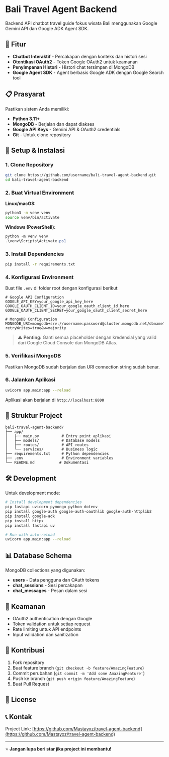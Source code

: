 # Bali Travel Agent Backend

Backend API chatbot travel guide fokus wisata Bali menggunakan Google Gemini API dan Google ADK Agent SDK.

## 🌟 Fitur

- **Chatbot Interaktif** - Percakapan dengan konteks dan histori sesi
- **Otentikasi OAuth2** - Token Google OAuth2 untuk keamanan
- **Penyimpanan Histori** - Histori chat tersimpan di MongoDB
- **Google Agent SDK** - Agent berbasis Google ADK dengan Google Search tool

## 📋 Prasyarat

Pastikan sistem Anda memiliki:

- **Python 3.11+**
- **MongoDB** - Berjalan dan dapat diakses
- **Google API Keys** - Gemini API & OAuth2 credentials
- **Git** - Untuk clone repository

## 🚀 Setup & Instalasi

### 1. Clone Repository

```bash
git clone https://github.com/username/bali-travel-agent-backend.git
cd bali-travel-agent-backend
```

### 2. Buat Virtual Environment

**Linux/macOS:**
```bash
python3 -m venv venv
source venv/bin/activate
```

**Windows (PowerShell):**
```powershell
python -m venv venv
.\venv\Scripts\Activate.ps1
```

### 3. Install Dependencies

```bash
pip install -r requirements.txt
```

### 4. Konfigurasi Environment

Buat file `.env` di folder root dengan konfigurasi berikut:

```env
# Google API Configuration
GOOGLE_API_KEY=your_google_api_key_here
GOOGLE_OAUTH_CLIENT_ID=your_google_oauth_client_id_here
GOOGLE_OAUTH_CLIENT_SECRET=your_google_oauth_client_secret_here

# MongoDB Configuration
MONGODB_URI=mongodb+srv://username:password@cluster.mongodb.net/dbname?retryWrites=true&w=majority
```

> ⚠️ **Penting:** Ganti semua placeholder dengan kredensial yang valid dari Google Cloud Console dan MongoDB Atlas.

### 5. Verifikasi MongoDB

Pastikan MongoDB sudah berjalan dan URI connection string sudah benar.

### 6. Jalankan Aplikasi

```bash
uvicorn app.main:app --reload
```

Aplikasi akan berjalan di `http://localhost:8000`

## 📁 Struktur Project

```
bali-travel-agent-backend/
├── app/
│   ├── main.py          # Entry point aplikasi
│   ├── models/          # Database models
│   ├── routes/          # API routes
│   └── services/        # Business logic
├── requirements.txt     # Python dependencies
├── .env                 # Environment variables
└── README.md           # Dokumentasi
```



## 🛠️ Development

Untuk development mode:

```bash
# Install development dependencies
pip fastapi uvicorn pymongo python-dotenv  
pip install google-auth google-auth-oauthlib google-auth-httplib2  
pip install google-adk                            
pip install httpx                                      
pip install fastapi uv

# Run with auto-reload
uvicorn app.main:app --reload 
```

## 📊 Database Schema

MongoDB collections yang digunakan:

- **users** - Data pengguna dan OAuth tokens
- **chat_sessions** - Sesi percakapan
- **chat_messages** - Pesan dalam sesi

## 🔐 Keamanan

- OAuth2 authentication dengan Google
- Token validation untuk setiap request
- Rate limiting untuk API endpoints
- Input validation dan sanitization

## 🤝 Kontribusi

1. Fork repository
2. Buat feature branch (`git checkout -b feature/AmazingFeature`)
3. Commit perubahan (`git commit -m 'Add some AmazingFeature'`)
4. Push ke branch (`git push origin feature/AmazingFeature`)
5. Buat Pull Request

## 📝 License



## 📞 Kontak

Project Link: [https://github.com/Mastayxz/travel-agent-backend](https://github.com/Mastayxz/travel-agent-backend)

---

⭐ **Jangan lupa beri star jika project ini membantu!**